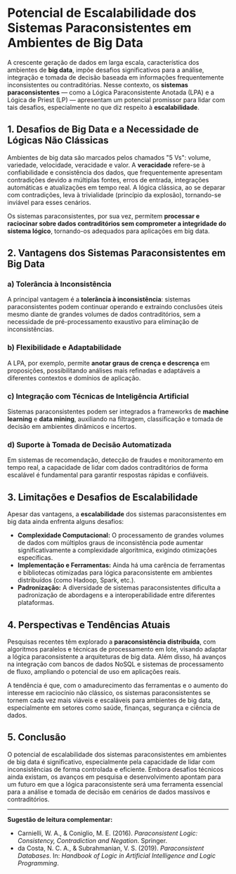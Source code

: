 
# Potencial de Escalabilidade dos Sistemas Paraconsistentes em Ambientes de Big Data

A crescente geração de dados em larga escala, característica dos ambientes de **big data**, impõe desafios significativos para a análise, integração e tomada de decisão baseada em informações frequentemente inconsistentes ou contraditórias. Nesse contexto, os **sistemas paraconsistentes** — como a Lógica Paraconsistente Anotada (LPA) e a Lógica de Priest (LP) — apresentam um potencial promissor para lidar com tais desafios, especialmente no que diz respeito à **escalabilidade**.

## 1. Desafios de Big Data e a Necessidade de Lógicas Não Clássicas

Ambientes de big data são marcados pelos chamados "5 Vs": volume, variedade, velocidade, veracidade e valor. A **veracidade** refere-se à confiabilidade e consistência dos dados, que frequentemente apresentam contradições devido a múltiplas fontes, erros de entrada, integrações automáticas e atualizações em tempo real. A lógica clássica, ao se deparar com contradições, leva à trivialidade (princípio da explosão), tornando-se inviável para esses cenários.

Os sistemas paraconsistentes, por sua vez, permitem **processar e raciocinar sobre dados contraditórios sem comprometer a integridade do sistema lógico**, tornando-os adequados para aplicações em big data.

## 2. Vantagens dos Sistemas Paraconsistentes em Big Data

### a) Tolerância à Inconsistência

A principal vantagem é a **tolerância à inconsistência**: sistemas paraconsistentes podem continuar operando e extraindo conclusões úteis mesmo diante de grandes volumes de dados contraditórios, sem a necessidade de pré-processamento exaustivo para eliminação de inconsistências.

### b) Flexibilidade e Adaptabilidade

A LPA, por exemplo, permite **anotar graus de crença e descrença** em proposições, possibilitando análises mais refinadas e adaptáveis a diferentes contextos e domínios de aplicação.

### c) Integração com Técnicas de Inteligência Artificial

Sistemas paraconsistentes podem ser integrados a frameworks de **machine learning** e **data mining**, auxiliando na filtragem, classificação e tomada de decisão em ambientes dinâmicos e incertos.

### d) Suporte à Tomada de Decisão Automatizada

Em sistemas de recomendação, detecção de fraudes e monitoramento em tempo real, a capacidade de lidar com dados contraditórios de forma escalável é fundamental para garantir respostas rápidas e confiáveis.

## 3. Limitações e Desafios de Escalabilidade

Apesar das vantagens, a **escalabilidade** dos sistemas paraconsistentes em big data ainda enfrenta alguns desafios:

- **Complexidade Computacional:** O processamento de grandes volumes de dados com múltiplos graus de inconsistência pode aumentar significativamente a complexidade algorítmica, exigindo otimizações específicas.
- **Implementação e Ferramentas:** Ainda há uma carência de ferramentas e bibliotecas otimizadas para lógica paraconsistente em ambientes distribuídos (como Hadoop, Spark, etc.).
- **Padronização:** A diversidade de sistemas paraconsistentes dificulta a padronização de abordagens e a interoperabilidade entre diferentes plataformas.

## 4. Perspectivas e Tendências Atuais

Pesquisas recentes têm explorado a **paraconsistência distribuída**, com algoritmos paralelos e técnicas de processamento em lote, visando adaptar a lógica paraconsistente a arquiteturas de big data. Além disso, há avanços na integração com bancos de dados NoSQL e sistemas de processamento de fluxo, ampliando o potencial de uso em aplicações reais.

A tendência é que, com o amadurecimento das ferramentas e o aumento do interesse em raciocínio não clássico, os sistemas paraconsistentes se tornem cada vez mais viáveis e escaláveis para ambientes de big data, especialmente em setores como saúde, finanças, segurança e ciência de dados.

## 5. Conclusão

O potencial de escalabilidade dos sistemas paraconsistentes em ambientes de big data é significativo, especialmente pela capacidade de lidar com inconsistências de forma controlada e eficiente. Embora desafios técnicos ainda existam, os avanços em pesquisa e desenvolvimento apontam para um futuro em que a lógica paraconsistente será uma ferramenta essencial para a análise e tomada de decisão em cenários de dados massivos e contraditórios.

---

**Sugestão de leitura complementar:**  
- Carnielli, W. A., & Coniglio, M. E. (2016). *Paraconsistent Logic: Consistency, Contradiction and Negation*. Springer.  
- da Costa, N. C. A., & Subrahmanian, V. S. (2019). *Paraconsistent Databases*. In: *Handbook of Logic in Artificial Intelligence and Logic Programming*.
```
